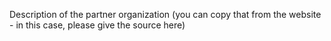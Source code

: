 Description of the partner organization (you can copy that from the website - in this case, please give the source here)